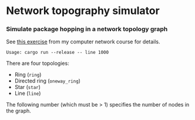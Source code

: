 # Network topography simulator
### Simulate package hopping in a network topology graph 

See [this exercise](https://github.com/JayTee42/tubaf-rn-2020-21/blob/main/02%20-%20ISO_OSI/HA.pdf) from my computer network course for details.

```
Usage: cargo run --release -- line 1000
```

There are four topologies:
 - Ring (`ring`)
 - Directed ring (`oneway_ring`)
 - Star (`star`)
 - Line (`line`)

The following number (which must be > 1) specifies the number of nodes in the graph.
